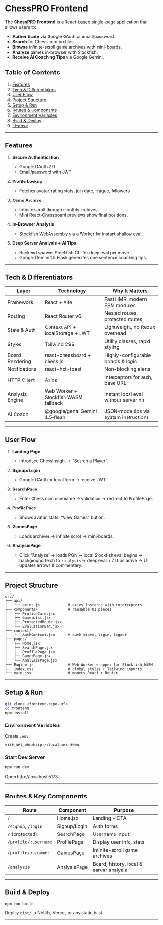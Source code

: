 # ChessPRO Frontend

The **ChessPRO Frontend** is a React-based single-page application that allows users to:

-   **Authenticate** via Google OAuth or email/password.
-   **Search** for Chess.com profiles.
-   **Browse** infinite-scroll game archives with mini-boards.
-   **Analyze** games in-browser with Stockfish.
-   **Receive AI Coaching Tips** via Google Gemini.

## Table of Contents

1. [Features](#features)
2. [Tech & Differentiators](#tech--differentiators)
3. [User Flow](#user-flow)
4. [Project Structure](#project-structure)
5. [Setup & Run](#setup--run)
6. [Routes & Components](#routes--components)
7. [Environment Variables](#environment-variables)
8. [Build & Deploy](#build--deploy)
9. [License](#license)

---

## Features

1. **Secure Authentication**

    - Google OAuth 2.0
    - Email/password with JWT

2. **Profile Lookup**

    - Fetches avatar, rating stats, join date, league, followers.

3. **Game Archive**

    - Infinite scroll through monthly archives.
    - Mini React‑Chessboard previews show final positions.

4. **In‑Browser Analysis**

    - Stockfish WebAssembly via a Worker for instant shallow eval.

5. **Deep Server Analysis + AI Tips**
    - Backend spawns Stockfish CLI for deep eval per move.
    - Google Gemini 1.5 Flash generates one‑sentence coaching tips.

---

## Tech & Differentiators

| Layer           | Technology                           | Why It Matters                         |
| --------------- | ------------------------------------ | -------------------------------------- |
| Framework       | React + Vite                         | Fast HMR, modern ESM modules           |
| Routing         | React Router v6                      | Nested routes, protected routes        |
| State & Auth    | Context API + localStorage + JWT     | Lightweight, no Redux overhead         |
| Styles          | Tailwind CSS                         | Utility classes, rapid styling         |
| Board Rendering | react-chessboard + chess.js          | Highly-configurable boards & logic     |
| Notifications   | react-hot-toast                      | Non-blocking alerts                    |
| HTTP Client     | Axios                                | Interceptors for auth, base URL        |
| Analysis Engine | Web Worker + Stockfish WASM fallback | Instant local eval without server hit  |
| AI Coach        | @google/genai Gemini 1.5‑flash       | JSON‑mode tips via system instructions |

---

## User Flow

1. **Landing Page**

    - Introduce ChessInsight → “Search a Player”.

2. **Signup/Login**

    - Google OAuth or local form → receive JWT.

3. **SearchPage**

    - Enter Chess.com username → validation → redirect to ProfilePage.

4. **ProfilePage**

    - Shows avatar, stats, “View Games” button.

5. **GamesPage**

    - Loads archives → infinite scroll → mini-boards.

6. **AnalysisPage**
    - Click “Analyze” → loads PGN → local Stockfish eval begins → background fetch to `/analysis` → deep eval + AI tips arrive → UI updates arrows & commentary.

---

## Project Structure

```
src/
├── api/
│   └── axios.js             # axios instance with interceptors
├── components/              # reusable UI pieces
│   ├── ProfileCard.jsx
│   ├── GamesList.jsx
│   ├── ProtectedRoute.jsx
│   └── EvaluationBar.jsx
├── context/
│   └── AuthContext.jsx      # auth state, login, logout
├── pages/
│   ├── Home.jsx
│   ├── SearchPage.jsx
│   ├── ProfilePage.jsx
│   ├── GamesPage.jsx
│   └── AnalysisPage.jsx
├── Engine.js                # Web Worker wrapper for Stockfish WASM
├── index.css                # global styles + Tailwind imports
└── main.jsx                 # mounts React + Router
```

---

## Setup & Run

```bash
git clone <frontend-repo-url>
cd frontend
npm install
```

### Environment Variables

Create `.env`:

```
VITE_API_URL=http://localhost:5000
```

### Start Dev Server

```bash
npm run dev
```

Open http://localhost:5173

---

## Routes & Key Components

| Route                | Component    | Purpose                                 |
| -------------------- | ------------ | --------------------------------------- |
| `/`                  | Home.jsx     | Landing + CTA                           |
| `/signup`, `/login`  | Signup/Login | Auth forms                              |
| `/` (protected)      | SearchPage   | Username input                          |
| `/profile/:username` | ProfilePage  | Display user info, stats                |
| `/profile/:u/games`  | GamesPage    | Infinite-scroll game archives           |
| `/analysis`          | AnalysisPage | Board, history, local & server analysis |

---

## Build & Deploy

```bash
npm run build
```

Deploy `dist/` to Netlify, Vercel, or any static host.

---

